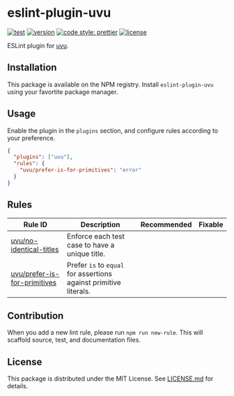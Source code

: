 # eslint-plugin-uvu

[![test](https://github.com/yudai-nkt/eslint-plugin-uvu/actions/workflows/test.yml/badge.svg)](https://github.com/yudai-nkt/eslint-plugin-uvu/actions/workflows/test.yml)
[![version](https://img.shields.io/npm/v/eslint-plugin-uvu)](https://www.npmjs.com/package/eslint-plugin-uvu)
[![code style: prettier](https://img.shields.io/badge/code_style-prettier-ff69b4.svg)](https://github.com/prettier/prettier)
[![license](https://img.shields.io/github/license/yudai-nkt/eslint-plugin-uvu)](https://github.com/yudai-nkt/eslint-plugin-uvu/blob/main/LICENSE.md)

ESLint plugin for [uvu](https://www.npmjs.com/package/uvu).

## Installation

This package is available on the NPM registry.
Install `eslint-plugin-uvu` using your favortite package manager.

## Usage

Enable the plugin in the `plugins` section, and configure rules according to your preference.

```json
{
  "plugins": ["uvu"],
  "rules": {
    "uvu/prefer-is-for-primitives": "error"
  }
}
```

## Rules

<!-- prettier-ignore-start -->
<!-- DO NOT MANUALLY EDIT THE TABLE BELOW -->
<!-- rules table begins -->
| Rule ID | Description | Recommended | Fixable |
| ------- | ----------- | :---------: | :-----: |
| [uvu/no-identical-titles](./docs/rules/no-identical-titles.md) | Enforce each test case to have a unique title. |  |  |
| [uvu/prefer-is-for-primitives](./docs/rules/prefer-is-for-primitives.md) | Prefer `is` to `equal` for assertions against primitive literals. |  |  |
<!-- rules table ends -->
<!-- prettier-ignore-end -->

## Contribution

When you add a new lint rule, please run `npm run new-rule`.
This will scaffold source, test, and documentation files.

## License

This package is distributed under the MIT License.
See [LICENSE.md](./LICENSE.md) for details.
